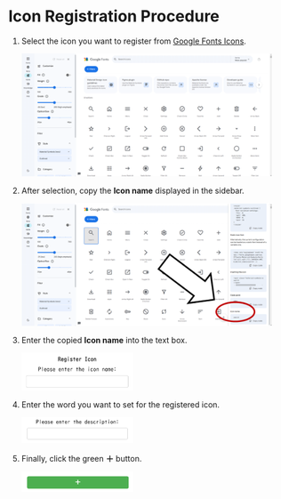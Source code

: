# Icon Registration Procedure

1. Select the icon you want to register from [Google Fonts Icons](https://fonts.google.com/icons).
   
   <img src="../img/image3.png" width="450">

2. After selection, copy the **Icon name** displayed in the sidebar.
   
   <img src="../img/image4.png" width="450">

3. Enter the copied **Icon name** into the text box.
   
   <img src="../img/image5_en.png" width="200">

4. Enter the word you want to set for the registered icon.
   
   <img src="../img/image6_en.png" width="200">

5. Finally, click the green **＋** button.
   
   <img src="../img/image7.png" width="200">
